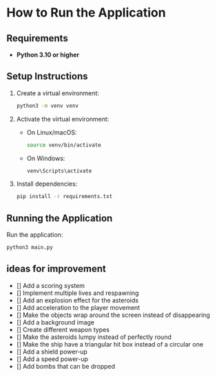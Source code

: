 # How to Run the Application

## Requirements

- **Python 3.10 or higher**

## Setup Instructions

1. Create a virtual environment:
   ```bash
   python3 -m venv venv

2. Activate the virtual environment:
   - On Linux/macOS:
     ```bash
     source venv/bin/activate
     ```
   - On Windows:
     ```bash
     venv\Scripts\activate
     ```

3. Install dependencies:
   ```bash
   pip install -r requirements.txt
   ```

## Running the Application

Run the application:
```bash
python3 main.py
```


## ideas for improvement

- [] Add a scoring system
- [] Implement multiple lives and respawning
- [] Add an explosion effect for the asteroids
- [] Add acceleration to the player movement
- [] Make the objects wrap around the screen instead of disappearing
- [] Add a background image
- [] Create different weapon types
- [] Make the asteroids lumpy instead of perfectly round
- [] Make the ship have a triangular hit box instead of a circular one
- [] Add a shield power-up
- [] Add a speed power-up
- [] Add bombs that can be dropped
